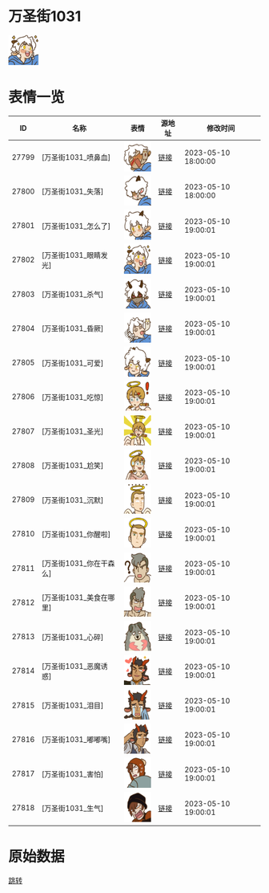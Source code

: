 # 万圣街1031

<img src="./cover.png" height="60" alt="cover" />

# 表情一览

|ID|名称|表情|源地址|修改时间|
|----|----|----|----|----|
|27799|[万圣街1031_喷鼻血]|<img src="./pic/027799_%5B万圣街1031_喷鼻血%5D.png" height="60" alt="喷鼻血"/>|[链接](https://i0.hdslb.com/bfs/garb/951baad8e1ea6f338ca600024d690a1d40dc1fc9.png)|2023-05-10 18:00:00|
|27800|[万圣街1031_失落]|<img src="./pic/027800_%5B万圣街1031_失落%5D.png" height="60" alt="失落"/>|[链接](https://i0.hdslb.com/bfs/garb/4e50ff2aba41902c2b296d7c61322bcab79f0bd1.png)|2023-05-10 18:00:00|
|27801|[万圣街1031_怎么了]|<img src="./pic/027801_%5B万圣街1031_怎么了%5D.png" height="60" alt="怎么了"/>|[链接](https://i0.hdslb.com/bfs/garb/046c57d92e7547f6ad55beede4aae3424c6dc920.png)|2023-05-10 19:00:01|
|27802|[万圣街1031_眼睛发光]|<img src="./pic/027802_%5B万圣街1031_眼睛发光%5D.png" height="60" alt="眼睛发光"/>|[链接](https://i0.hdslb.com/bfs/garb/318a46d313c888eac1259400136621eef7445792.png)|2023-05-10 19:00:01|
|27803|[万圣街1031_杀气]|<img src="./pic/027803_%5B万圣街1031_杀气%5D.png" height="60" alt="杀气"/>|[链接](https://i0.hdslb.com/bfs/garb/e1df50c78b06b0f80ab8a6942614eb7645a1adf5.png)|2023-05-10 19:00:01|
|27804|[万圣街1031_昏厥]|<img src="./pic/027804_%5B万圣街1031_昏厥%5D.png" height="60" alt="昏厥"/>|[链接](https://i0.hdslb.com/bfs/garb/036239e35791b582c3891c604219aa060ab15730.png)|2023-05-10 19:00:01|
|27805|[万圣街1031_可爱]|<img src="./pic/027805_%5B万圣街1031_可爱%5D.png" height="60" alt="可爱"/>|[链接](https://i0.hdslb.com/bfs/garb/1b5a55f7b8956a76099706fc846d8c51e66d57f1.png)|2023-05-10 19:00:01|
|27806|[万圣街1031_吃惊]|<img src="./pic/027806_%5B万圣街1031_吃惊%5D.png" height="60" alt="吃惊"/>|[链接](https://i0.hdslb.com/bfs/garb/b3c74437d7c6c30914859c81fc56443033d6791d.png)|2023-05-10 19:00:01|
|27807|[万圣街1031_圣光]|<img src="./pic/027807_%5B万圣街1031_圣光%5D.png" height="60" alt="圣光"/>|[链接](https://i0.hdslb.com/bfs/garb/54907bdc62bb6dc14d9769e4d93d40eeb01a7c17.png)|2023-05-10 19:00:01|
|27808|[万圣街1031_尬笑]|<img src="./pic/027808_%5B万圣街1031_尬笑%5D.png" height="60" alt="尬笑"/>|[链接](https://i0.hdslb.com/bfs/garb/1a081cca45f667bbceecd91ae2d229a14ffc607e.png)|2023-05-10 19:00:01|
|27809|[万圣街1031_沉默]|<img src="./pic/027809_%5B万圣街1031_沉默%5D.png" height="60" alt="沉默"/>|[链接](https://i0.hdslb.com/bfs/garb/ec78a048a35ba09ad616407cbbdf3ab77c420d21.png)|2023-05-10 19:00:01|
|27810|[万圣街1031_你醒啦]|<img src="./pic/027810_%5B万圣街1031_你醒啦%5D.png" height="60" alt="你醒啦"/>|[链接](https://i0.hdslb.com/bfs/garb/411586e68427fc578f3f48429acf15fc66ec100a.png)|2023-05-10 19:00:01|
|27811|[万圣街1031_你在干森么]|<img src="./pic/027811_%5B万圣街1031_你在干森么%5D.png" height="60" alt="你在干森么"/>|[链接](https://i0.hdslb.com/bfs/garb/9c5df63eb616e023de630f9553cd8fb6e5708c5b.png)|2023-05-10 19:00:01|
|27812|[万圣街1031_美食在哪里]|<img src="./pic/027812_%5B万圣街1031_美食在哪里%5D.png" height="60" alt="美食在哪里"/>|[链接](https://i0.hdslb.com/bfs/garb/bcf3e45a9ce8f90592d11acd0e81a3b4b091d4ff.png)|2023-05-10 19:00:01|
|27813|[万圣街1031_心碎]|<img src="./pic/027813_%5B万圣街1031_心碎%5D.png" height="60" alt="心碎"/>|[链接](https://i0.hdslb.com/bfs/garb/96335881a5f7404a9d211920ac7d6b7b92d11df5.png)|2023-05-10 19:00:01|
|27814|[万圣街1031_恶魔诱惑]|<img src="./pic/027814_%5B万圣街1031_恶魔诱惑%5D.png" height="60" alt="恶魔诱惑"/>|[链接](https://i0.hdslb.com/bfs/garb/1f8ab4c3b8b3388e2806f030d030b0d2dc19586f.png)|2023-05-10 19:00:01|
|27815|[万圣街1031_泪目]|<img src="./pic/027815_%5B万圣街1031_泪目%5D.png" height="60" alt="泪目"/>|[链接](https://i0.hdslb.com/bfs/garb/fc6742c3985e5167add4e5aca75cd1049278187a.png)|2023-05-10 19:00:01|
|27816|[万圣街1031_嘟嘟嘴]|<img src="./pic/027816_%5B万圣街1031_嘟嘟嘴%5D.png" height="60" alt="嘟嘟嘴"/>|[链接](https://i0.hdslb.com/bfs/garb/9de0bedfd6d6495d733ffa5bda47bae0bf4d01b1.png)|2023-05-10 19:00:01|
|27817|[万圣街1031_害怕]|<img src="./pic/027817_%5B万圣街1031_害怕%5D.png" height="60" alt="害怕"/>|[链接](https://i0.hdslb.com/bfs/garb/01bd3facfe2d8958510b768eb7556df04e29fcf4.png)|2023-05-10 19:00:01|
|27818|[万圣街1031_生气]|<img src="./pic/027818_%5B万圣街1031_生气%5D.png" height="60" alt="生气"/>|[链接](https://i0.hdslb.com/bfs/garb/6a5a638f9043ca2232d213557ede590c3173691e.png)|2023-05-10 19:00:01|

# 原始数据

[跳转](./raw.json)

